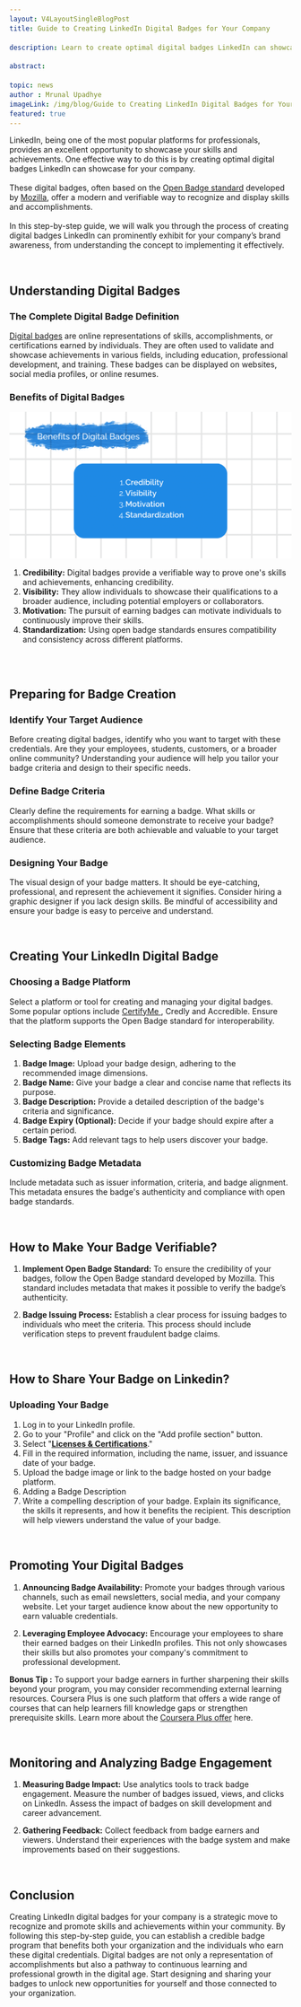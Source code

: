 ```yaml
---
layout: V4LayoutSingleBlogPost
title: Guide to Creating LinkedIn Digital Badges for Your Company

description: Learn to create optimal digital badges LinkedIn can showcase for your company. Our guide covers the concept and helps you choose the right platform.

abstract: 

topic: news
author : Mrunal Upadhye
imageLink: /img/blog/Guide to Creating LinkedIn Digital Badges for Your Company/Featured Image.png
featured: true
---
```


LinkedIn, being one of the most popular platforms for professionals, provides an excellent opportunity to showcase your skills and achievements. One effective way to do this is by creating optimal digital badges LinkedIn can showcase for your company.
<br>
<br>
These digital badges, often based on the <a href="https://openbadges.org/">Open Badge standard</a> developed by <a href="https://www.mozilla.org/en-US/?v=1">Mozilla</a>, offer a modern and verifiable way to recognize and display skills and accomplishments.
<br>
<br>
In this step-by-step guide, we will walk you through the process of creating digital badges LinkedIn can prominently exhibit for your company’s brand awareness, from understanding the concept to implementing it effectively.

<br>

## Understanding Digital Badges


### The Complete Digital Badge Definition


<a href="https://certifyme.online/digital-badges">Digital badges</a> are online representations of skills, accomplishments, or certifications earned by individuals. They are often used to validate and showcase achievements in various fields, including education, professional development, and training. These badges can be displayed on websites, social media profiles, or online resumes.


### Benefits of Digital Badges

<img class="img-fluid r-16" src="/img/blog/Guide to Creating LinkedIn Digital Badges for Your Company/1.png" alt="Benefits of Digital Badges">

1. <b>Credibility:</b> Digital badges provide a verifiable way to prove one's skills and achievements, enhancing credibility.
1. <b>Visibility:</b> They allow individuals to showcase their qualifications to a broader audience, including potential employers or collaborators.
1. <b>Motivation:</b> The pursuit of earning badges can motivate individuals to continuously improve their skills.
1. <b>Standardization:</b> Using open badge standards ensures compatibility and consistency across different platforms.

<br>
<br>

## Preparing for Badge Creation


### Identify Your Target Audience
Before creating digital badges, identify who you want to target with these credentials. Are they your employees, students, customers, or a broader online community? Understanding your audience will help you tailor your badge criteria and design to their specific needs.

### Define Badge Criteria
Clearly define the requirements for earning a badge. What skills or accomplishments should someone demonstrate to receive your badge? Ensure that these criteria are both achievable and valuable to your target audience.

### Designing Your Badge
The visual design of your badge matters. It should be eye-catching, professional, and represent the achievement it signifies. Consider hiring a graphic designer if you lack design skills. Be mindful of accessibility and ensure your badge is easy to perceive and understand.

<br>

## Creating Your LinkedIn Digital Badge



### Choosing a Badge Platform

Select a platform or tool for creating and managing your digital badges. Some popular options include <a href="https://certifyme.online/"> CertifyMe </a>, Credly and Accredible. Ensure that the platform supports the Open Badge standard for interoperability.

### Selecting Badge Elements

1. <b>Badge Image:</b> Upload your badge design, adhering to the recommended image dimensions.
1. <b>Badge Name:</b> Give your badge a clear and concise name that reflects its purpose.
1. <b>Badge Description:</b> Provide a detailed description of the badge's criteria and significance.
1. <b>Badge Expiry (Optional):</b> Decide if your badge should expire after a certain period.
1. <b>Badge Tags:</b> Add relevant tags to help users discover your badge.

### Customizing Badge Metadata
Include metadata such as issuer information, criteria, and badge alignment. This metadata ensures the badge's authenticity and compliance with open badge standards.

<br>

## How to Make Your Badge Verifiable?

1. <b>Implement Open Badge Standard:</b> To ensure the credibility of your badges, follow the Open Badge standard developed by Mozilla. This standard includes metadata that makes it possible to verify the badge’s authenticity.

1. <b>Badge Issuing Process:</b> Establish a clear process for issuing badges to individuals who meet the criteria. This process should include verification steps to prevent fraudulent badge claims.

<br>

## How to Share Your Badge on Linkedin?



### Uploading Your Badge

1. Log in to your LinkedIn profile.
1. Go to your "Profile" and click on the "Add profile section" button.
1. Select "<a href="https://www.linkedin.com/help/linkedin/answer/a704787/add-learning-certificates-of-completion-and-skills-to-your-linkedin-profile"><b><u>Licenses & Certifications</u></b></a>."
1. Fill in the required information, including the name, issuer, and issuance date of your badge.
1. Upload the badge image or link to the badge hosted on your badge platform.
1. Adding a Badge Description
1. Write a compelling description of your badge. Explain its significance, the skills it represents, and how it benefits the recipient. This description will help viewers understand the value of your badge.

<br>

## Promoting Your Digital Badges

1. <b>Announcing Badge Availability:</b> Promote your badges through various channels, such as email newsletters, social media, and your company website. Let your target audience know about the new opportunity to earn valuable credentials.

1. <b>Leveraging Employee Advocacy:</b> Encourage your employees to share their earned badges on their LinkedIn profiles. This not only showcases their skills but also promotes your company's commitment to professional development.

**Bonus Tip :** To support your badge earners in further sharpening their skills beyond your program, you may consider recommending external learning resources. Coursera Plus is one such platform that offers a wide range of courses that can help learners fill knowledge gaps or strengthen prerequisite skills. Learn more about the [Coursera Plus offer](https://missiongraduatenm.org/coursera-plus-discount/) here.

<br>


## Monitoring and Analyzing Badge Engagement


1. <b>Measuring Badge Impact:</b> Use analytics tools to track badge engagement. Measure the number of badges issued, views, and clicks on LinkedIn. Assess the impact of badges on skill development and career advancement.

1. <b>Gathering Feedback:</b> Collect feedback from badge earners and viewers. Understand their experiences with the badge system and make improvements based on their suggestions.

<br>

## Conclusion

Creating LinkedIn digital badges for your company is a strategic move to recognize and promote skills and achievements within your community. By following this step-by-step guide, you can establish a credible badge program that benefits both your organization and the individuals who earn these digital credentials. Digital badges are not only a representation of accomplishments but also a pathway to continuous learning and professional growth in the digital age. Start designing and sharing your badges to unlock new opportunities for yourself and those connected to your organization.

